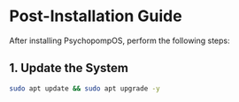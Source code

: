 # Post-Installation Guide

After installing PsychopompOS, perform the following steps:

## 1. Update the System
```bash
sudo apt update && sudo apt upgrade -y
